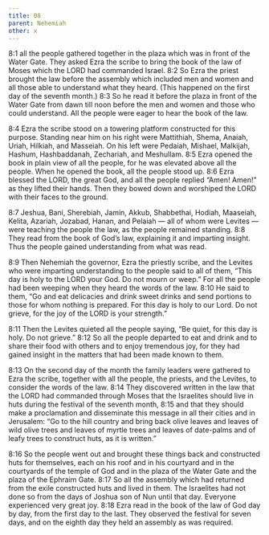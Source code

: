 ```yaml
---
title: 08
parent: Nehemiah
other: x
---
```


<a name="8:1">8:1</a> all the people gathered together in the plaza which was in front of the Water Gate. They asked Ezra the scribe to bring the book of the law of Moses which the LORD had commanded Israel. <a name="8:2">8:2</a> So Ezra the priest brought the law before the assembly which included men and women and all those able to understand what they heard. (This happened on the first day of the seventh month.) <a name="8:3">8:3</a> So he read it before the plaza in front of the Water Gate from dawn till noon before the men and women and those who could understand. All the people were eager to hear the book of the law.

<a name="8:4">8:4</a> Ezra the scribe stood on a towering platform constructed for this purpose. Standing near him on his right were Mattithiah, Shema, Anaiah, Uriah, Hilkiah, and Masseiah. On his left were Pedaiah, Mishael, Malkijah, Hashum, Hashbaddanah, Zechariah, and Meshullam. <a name="8:5">8:5</a> Ezra opened the book in plain view of all the people, for he was elevated above all the people. When he opened the book, all the people stood up. <a name="8:6">8:6</a> Ezra blessed the LORD, the great God, and all the people replied “Amen! Amen!” as they lifted their hands. Then they bowed down and worshiped the LORD with their faces to the ground.

<a name="8:7">8:7</a> Jeshua, Bani, Sherebiah, Jamin, Akkub, Shabbethai, Hodiah, Maaseiah, Kelita, Azariah, Jozabad, Hanan, and Pelaiah — all of whom were Levites — were teaching the people the law, as the people remained standing. <a name="8:8">8:8</a> They read from the book of God’s law, explaining it and imparting insight. Thus the people gained understanding from what was read.

<a name="8:9">8:9</a> Then Nehemiah the governor, Ezra the priestly scribe, and the Levites who were imparting understanding to the people said to all of them, “This day is holy to the LORD your God. Do not mourn or weep.” For all the people had been weeping when they heard the words of the law. <a name="8:10">8:10</a> He said to them, “Go and eat delicacies and drink sweet drinks and send portions to those for whom nothing is prepared. For this day is holy to our Lord. Do not grieve, for the joy of the LORD is your strength.”

<a name="8:11">8:11</a> Then the Levites quieted all the people saying, “Be quiet, for this day is holy. Do not grieve.” <a name="8:12">8:12</a> So all the people departed to eat and drink and to share their food with others and to enjoy tremendous joy, for they had gained insight in the matters that had been made known to them.

<a name="8:13">8:13</a> On the second day of the month the family leaders were gathered to Ezra the scribe, together with all the people, the priests, and the Levites, to consider the words of the law. <a name="8:14">8:14</a> They discovered written in the law that the LORD had commanded through Moses that the Israelites should live in huts during the festival of the seventh month, <a name="8:15">8:15</a> and that they should make a proclamation and disseminate this message in all their cities and in Jerusalem: “Go to the hill country and bring back olive leaves and leaves of wild olive trees and leaves of myrtle trees and leaves of date-palms and of leafy trees to construct huts, as it is written.”

<a name="8:16">8:16</a> So the people went out and brought these things back and constructed huts for themselves, each on his roof and in his courtyard and in the courtyards of the temple of God and in the plaza of the Water Gate and the plaza of the Ephraim Gate. <a name="8:17">8:17</a> So all the assembly which had returned from the exile constructed huts and lived in them. The Israelites had not done so from the days of Joshua son of Nun until that day. Everyone experienced very great joy. <a name="8:18">8:18</a> Ezra read in the book of the law of God day by day, from the first day to the last. They observed the festival for seven days, and on the eighth day they held an assembly as was required.
